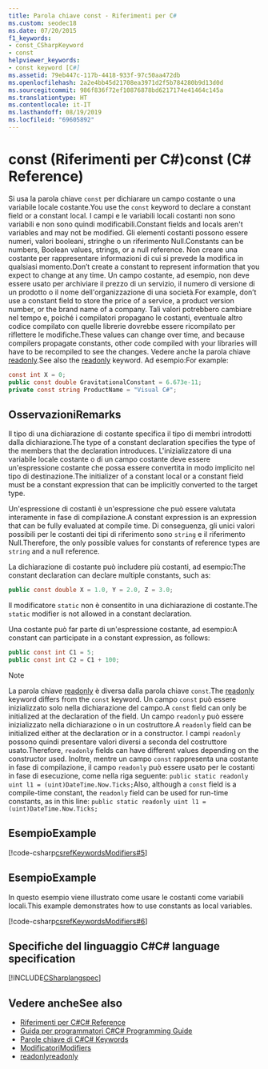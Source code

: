 ```yaml
---
title: Parola chiave const - Riferimenti per C#
ms.custom: seodec18
ms.date: 07/20/2015
f1_keywords:
- const_CSharpKeyword
- const
helpviewer_keywords:
- const keyword [C#]
ms.assetid: 79eb447c-117b-4418-933f-97c50aa472db
ms.openlocfilehash: 2a2e4bb45d21708ea3971d2f5b784280b9d13d0d
ms.sourcegitcommit: 986f836f72ef10876878bd6217174e41464c145a
ms.translationtype: HT
ms.contentlocale: it-IT
ms.lasthandoff: 08/19/2019
ms.locfileid: "69605892"
---
```

# <a name="const-c-reference"></a><span data-ttu-id="68a3b-102">const (Riferimenti per C#)</span><span class="sxs-lookup"><span data-stu-id="68a3b-102">const (C# Reference)</span></span>

<span data-ttu-id="68a3b-103">Si usa la parola chiave `const` per dichiarare un campo costante o una variabile locale costante.</span><span class="sxs-lookup"><span data-stu-id="68a3b-103">You use the `const` keyword to declare a constant field or a constant local.</span></span> <span data-ttu-id="68a3b-104">I campi e le variabili locali costanti non sono variabili e non sono quindi modificabili.</span><span class="sxs-lookup"><span data-stu-id="68a3b-104">Constant fields and locals aren't variables and may not be modified.</span></span> <span data-ttu-id="68a3b-105">Gli elementi costanti possono essere numeri, valori booleani, stringhe o un riferimento Null.</span><span class="sxs-lookup"><span data-stu-id="68a3b-105">Constants can be numbers, Boolean values, strings, or a null reference.</span></span> <span data-ttu-id="68a3b-106">Non creare una costante per rappresentare informazioni di cui si prevede la modifica in qualsiasi momento.</span><span class="sxs-lookup"><span data-stu-id="68a3b-106">Don’t create a constant to represent information that you expect to change at any time.</span></span> <span data-ttu-id="68a3b-107">Un campo costante, ad esempio, non deve essere usato per archiviare il prezzo di un servizio, il numero di versione di un prodotto o il nome dell'organizzazione di una società.</span><span class="sxs-lookup"><span data-stu-id="68a3b-107">For example, don’t use a constant field to store the price of a service, a product version number, or the brand name of a company.</span></span> <span data-ttu-id="68a3b-108">Tali valori potrebbero cambiare nel tempo e, poiché i compilatori propagano le costanti, eventuale altro codice compilato con quelle librerie dovrebbe essere ricompilato per riflettere le modifiche.</span><span class="sxs-lookup"><span data-stu-id="68a3b-108">These values can change over time, and because compilers propagate constants, other code compiled with your libraries will have to be recompiled to see the changes.</span></span> <span data-ttu-id="68a3b-109">Vedere anche la parola chiave [readonly](./readonly.md).</span><span class="sxs-lookup"><span data-stu-id="68a3b-109">See also the [readonly](./readonly.md) keyword.</span></span> <span data-ttu-id="68a3b-110">Ad esempio:</span><span class="sxs-lookup"><span data-stu-id="68a3b-110">For example:</span></span>

```csharp
const int X = 0;
public const double GravitationalConstant = 6.673e-11;
private const string ProductName = "Visual C#";
```

## <a name="remarks"></a><span data-ttu-id="68a3b-111">Osservazioni</span><span class="sxs-lookup"><span data-stu-id="68a3b-111">Remarks</span></span>

<span data-ttu-id="68a3b-112">Il tipo di una dichiarazione di costante specifica il tipo di membri introdotti dalla dichiarazione.</span><span class="sxs-lookup"><span data-stu-id="68a3b-112">The type of a constant declaration specifies the type of the members that the declaration introduces.</span></span> <span data-ttu-id="68a3b-113">L'inizializzatore di una variabile locale costante o di un campo costante deve essere un'espressione costante che possa essere convertita in modo implicito nel tipo di destinazione.</span><span class="sxs-lookup"><span data-stu-id="68a3b-113">The initializer of a constant local or a constant field must be a constant expression that can be implicitly converted to the target type.</span></span>

<span data-ttu-id="68a3b-114">Un'espressione di costanti è un'espressione che può essere valutata interamente in fase di compilazione.</span><span class="sxs-lookup"><span data-stu-id="68a3b-114">A constant expression is an expression that can be fully evaluated at compile time.</span></span> <span data-ttu-id="68a3b-115">Di conseguenza, gli unici valori possibili per le costanti dei tipi di riferimento sono `string` e il riferimento Null.</span><span class="sxs-lookup"><span data-stu-id="68a3b-115">Therefore, the only possible values for constants of reference types are `string` and a null reference.</span></span>

<span data-ttu-id="68a3b-116">La dichiarazione di costante può includere più costanti, ad esempio:</span><span class="sxs-lookup"><span data-stu-id="68a3b-116">The constant declaration can declare multiple constants, such as:</span></span>

```csharp
public const double X = 1.0, Y = 2.0, Z = 3.0;
```

<span data-ttu-id="68a3b-117">Il modificatore `static` non è consentito in una dichiarazione di costante.</span><span class="sxs-lookup"><span data-stu-id="68a3b-117">The `static` modifier is not allowed in a constant declaration.</span></span>

<span data-ttu-id="68a3b-118">Una costante può far parte di un'espressione costante, ad esempio:</span><span class="sxs-lookup"><span data-stu-id="68a3b-118">A constant can participate in a constant expression, as follows:</span></span>

```csharp
public const int C1 = 5;
public const int C2 = C1 + 100;
```

> [!NOTE]
> <span data-ttu-id="68a3b-119">La parola chiave [readonly](./readonly.md) è diversa dalla parola chiave `const`.</span><span class="sxs-lookup"><span data-stu-id="68a3b-119">The [readonly](./readonly.md) keyword differs from the `const` keyword.</span></span> <span data-ttu-id="68a3b-120">Un campo `const` può essere inizializzato solo nella dichiarazione del campo.</span><span class="sxs-lookup"><span data-stu-id="68a3b-120">A `const` field can only be initialized at the declaration of the field.</span></span> <span data-ttu-id="68a3b-121">Un campo `readonly` può essere inizializzato nella dichiarazione o in un costruttore.</span><span class="sxs-lookup"><span data-stu-id="68a3b-121">A `readonly` field can be initialized either at the declaration or in a constructor.</span></span> <span data-ttu-id="68a3b-122">I campi `readonly` possono quindi presentare valori diversi a seconda del costruttore usato.</span><span class="sxs-lookup"><span data-stu-id="68a3b-122">Therefore, `readonly` fields can have different values depending on the constructor used.</span></span> <span data-ttu-id="68a3b-123">Inoltre, mentre un campo `const` rappresenta una costante in fase di compilazione, il campo `readonly` può essere usato per le costanti in fase di esecuzione, come nella riga seguente: `public static readonly uint l1 = (uint)DateTime.Now.Ticks;`</span><span class="sxs-lookup"><span data-stu-id="68a3b-123">Also, although a `const` field is a compile-time constant, the `readonly` field can be used for run-time constants, as in this line: `public static readonly uint l1 = (uint)DateTime.Now.Ticks;`</span></span>

## <a name="example"></a><span data-ttu-id="68a3b-124">Esempio</span><span class="sxs-lookup"><span data-stu-id="68a3b-124">Example</span></span>

[!code-csharp[csrefKeywordsModifiers#5](~/samples/snippets/csharp/VS_Snippets_VBCSharp/csrefKeywordsModifiers/CS/csrefKeywordsModifiers.cs#5)]

## <a name="example"></a><span data-ttu-id="68a3b-125">Esempio</span><span class="sxs-lookup"><span data-stu-id="68a3b-125">Example</span></span>

<span data-ttu-id="68a3b-126">In questo esempio viene illustrato come usare le costanti come variabili locali.</span><span class="sxs-lookup"><span data-stu-id="68a3b-126">This example demonstrates how to use constants as local variables.</span></span>

[!code-csharp[csrefKeywordsModifiers#6](~/samples/snippets/csharp/VS_Snippets_VBCSharp/csrefKeywordsModifiers/CS/csrefKeywordsModifiers.cs#6)]

## <a name="c-language-specification"></a><span data-ttu-id="68a3b-127">Specifiche del linguaggio C#</span><span class="sxs-lookup"><span data-stu-id="68a3b-127">C# language specification</span></span>

[!INCLUDE[CSharplangspec](~/includes/csharplangspec-md.md)]

## <a name="see-also"></a><span data-ttu-id="68a3b-128">Vedere anche</span><span class="sxs-lookup"><span data-stu-id="68a3b-128">See also</span></span>

- [<span data-ttu-id="68a3b-129">Riferimenti per C#</span><span class="sxs-lookup"><span data-stu-id="68a3b-129">C# Reference</span></span>](../index.md)
- [<span data-ttu-id="68a3b-130">Guida per programmatori C#</span><span class="sxs-lookup"><span data-stu-id="68a3b-130">C# Programming Guide</span></span>](../../programming-guide/index.md)
- [<span data-ttu-id="68a3b-131">Parole chiave di C#</span><span class="sxs-lookup"><span data-stu-id="68a3b-131">C# Keywords</span></span>](./index.md)
- [<span data-ttu-id="68a3b-132">Modificatori</span><span class="sxs-lookup"><span data-stu-id="68a3b-132">Modifiers</span></span>](./modifiers.md)
- [<span data-ttu-id="68a3b-133">readonly</span><span class="sxs-lookup"><span data-stu-id="68a3b-133">readonly</span></span>](./readonly.md)
